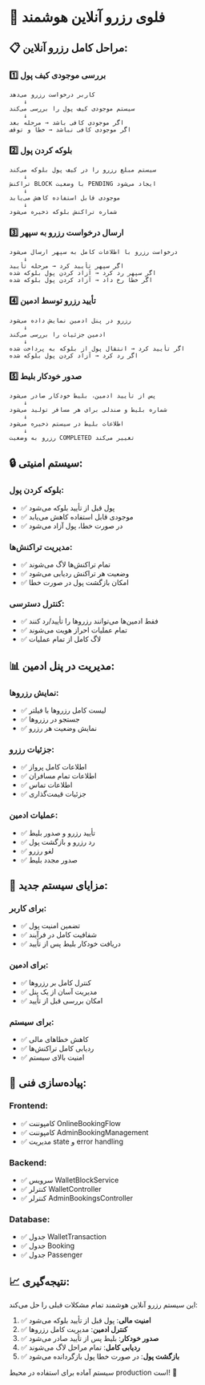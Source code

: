 # 🔄 فلوی رزرو آنلاین هوشمند

## 📋 مراحل کامل رزرو آنلاین:

### 1️⃣ **بررسی موجودی کیف پول**
```
کاربر درخواست رزرو می‌دهد
    ↓
سیستم موجودی کیف پول را بررسی می‌کند
    ↓
اگر موجودی کافی باشد → مرحله بعد
اگر موجودی کافی نباشد → خطا و توقف
```

### 2️⃣ **بلوکه کردن پول**
```
سیستم مبلغ رزرو را در کیف پول بلوکه می‌کند
    ↓
تراکنش BLOCK با وضعیت PENDING ایجاد می‌شود
    ↓
موجودی قابل استفاده کاهش می‌یابد
    ↓
شماره تراکنش بلوکه ذخیره می‌شود
```

### 3️⃣ **ارسال درخواست رزرو به سپهر**
```
درخواست رزرو با اطلاعات کامل به سپهر ارسال می‌شود
    ↓
اگر سپهر تأیید کرد → مرحله تأیید
اگر سپهر رد کرد → آزاد کردن پول بلوکه شده
اگر خطا رخ داد → آزاد کردن پول بلوکه شده
```

### 4️⃣ **تأیید رزرو توسط ادمین**
```
رزرو در پنل ادمین نمایش داده می‌شود
    ↓
ادمین جزئیات را بررسی می‌کند
    ↓
اگر تأیید کرد → انتقال پول از بلوکه به پرداخت شده
اگر رد کرد → آزاد کردن پول بلوکه شده
```

### 5️⃣ **صدور خودکار بلیط**
```
پس از تأیید ادمین، بلیط خودکار صادر می‌شود
    ↓
شماره بلیط و صندلی برای هر مسافر تولید می‌شود
    ↓
اطلاعات بلیط در سیستم ذخیره می‌شود
    ↓
رزرو به وضعیت COMPLETED تغییر می‌کند
```

## 🔒 سیستم امنیتی:

### **بلوکه کردن پول:**
- ✅ پول قبل از تأیید بلوکه می‌شود
- ✅ موجودی قابل استفاده کاهش می‌یابد
- ✅ در صورت خطا، پول آزاد می‌شود

### **مدیریت تراکنش‌ها:**
- ✅ تمام تراکنش‌ها لاگ می‌شوند
- ✅ وضعیت هر تراکنش ردیابی می‌شود
- ✅ امکان بازگشت پول در صورت خطا

### **کنترل دسترسی:**
- ✅ فقط ادمین‌ها می‌توانند رزروها را تأیید/رد کنند
- ✅ تمام عملیات احراز هویت می‌شوند
- ✅ لاگ کامل از تمام عملیات

## 📊 مدیریت در پنل ادمین:

### **نمایش رزروها:**
- ✅ لیست کامل رزروها با فیلتر
- ✅ جستجو در رزروها
- ✅ نمایش وضعیت هر رزرو

### **جزئیات رزرو:**
- ✅ اطلاعات کامل پرواز
- ✅ اطلاعات تمام مسافران
- ✅ اطلاعات تماس
- ✅ جزئیات قیمت‌گذاری

### **عملیات ادمین:**
- ✅ تأیید رزرو و صدور بلیط
- ✅ رد رزرو و بازگشت پول
- ✅ لغو رزرو
- ✅ صدور مجدد بلیط

## 🎯 مزایای سیستم جدید:

### **برای کاربر:**
- ✅ تضمین امنیت پول
- ✅ شفافیت کامل در فرآیند
- ✅ دریافت خودکار بلیط پس از تأیید

### **برای ادمین:**
- ✅ کنترل کامل بر رزروها
- ✅ مدیریت آسان از یک پنل
- ✅ امکان بررسی قبل از تأیید

### **برای سیستم:**
- ✅ کاهش خطاهای مالی
- ✅ ردیابی کامل تراکنش‌ها
- ✅ امنیت بالای سیستم

## 🔧 پیاده‌سازی فنی:

### **Frontend:**
- ✅ کامپوننت OnlineBookingFlow
- ✅ کامپوننت AdminBookingManagement
- ✅ مدیریت state و error handling

### **Backend:**
- ✅ سرویس WalletBlockService
- ✅ کنترلر WalletController
- ✅ کنترلر AdminBookingsController

### **Database:**
- ✅ جدول WalletTransaction
- ✅ جدول Booking
- ✅ جدول Passenger

## 📈 نتیجه‌گیری:

این سیستم رزرو آنلاین هوشمند تمام مشکلات قبلی را حل می‌کند:

1. ✅ **امنیت مالی**: پول قبل از تأیید بلوکه می‌شود
2. ✅ **کنترل ادمین**: مدیریت کامل رزروها
3. ✅ **صدور خودکار**: بلیط پس از تأیید صادر می‌شود
4. ✅ **ردیابی کامل**: تمام مراحل لاگ می‌شوند
5. ✅ **بازگشت پول**: در صورت خطا پول بازگردانده می‌شود

سیستم آماده برای استفاده در محیط production است! 🚀


